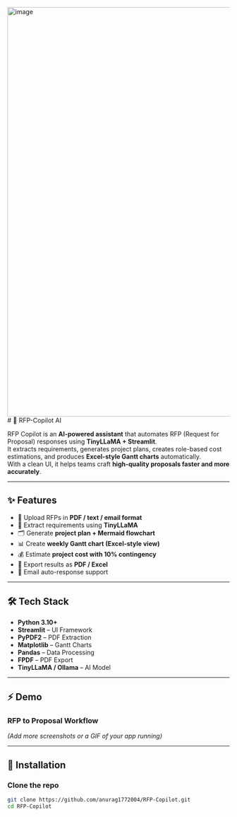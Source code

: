 <img width="1910" height="926" alt="image" src="https://github.com/user-attachments/assets/fb0d614c-4f05-47e9-985f-b9f0b91b8cb3" /># 🚀 RFP-Copilot AI

RFP Copilot is an **AI-powered assistant** that automates RFP (Request for Proposal) responses using **TinyLLaMA + Streamlit**.  
It extracts requirements, generates project plans, creates role-based cost estimations, and produces **Excel-style Gantt charts** automatically.  
With a clean UI, it helps teams craft **high-quality proposals faster and more accurately**.

---

## ✨ Features
- 📄 Upload RFPs in **PDF / text / email format**
- 🤖 Extract requirements using **TinyLLaMA**
- 🗂️ Generate **project plan + Mermaid flowchart**
- 📊 Create **weekly Gantt chart (Excel-style view)**
- 💰 Estimate **project cost with 10% contingency**
- 📑 Export results as **PDF / Excel**
- 📨 Email auto-response support

---

## 🛠 Tech Stack
- **Python 3.10+**
- **Streamlit** – UI Framework
- **PyPDF2** – PDF Extraction
- **Matplotlib** – Gantt Charts
- **Pandas** – Data Processing
- **FPDF** – PDF Export
- **TinyLLaMA / Ollama** – AI Model

---

## ⚡️ Demo
### RFP to Proposal Workflow



*(Add more screenshots or a GIF of your app running)*

---

## 🚀 Installation

### Clone the repo
```bash
git clone https://github.com/anurag1772004/RFP-Copilot.git
cd RFP-Copilot

